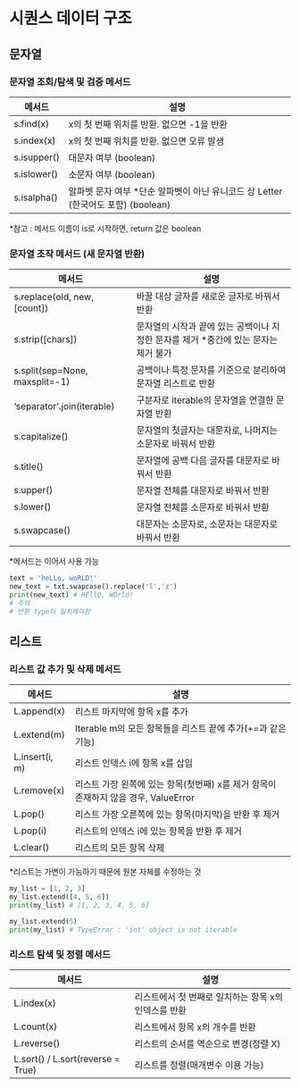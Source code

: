 # 시퀀스 데이터 구조

## 문자열

### 문자열 조회/탐색 및 검증 메서드

| 메서드 | 설명 |
| --- | --- |
| s.find(x) | x의 첫 번째 위치를 반환. 없으면 -1을 반환 |
| s.index(x) | x의 첫 번째 위치를 반환. 없으면 오류 발생 |
| s.isupper() | 대문자 여부 (boolean) |
| s.islower() | 소문자 여부 (boolean) |
| s.isalpha() | 알파벳 문자 여부 *단순 알파벳이 아닌 유니코드 상 Letter (한국어도 포함) (boolean) |

*참고 : 메서드 이름이 is로 시작하면, return 값은 boolean

### 문자열 조작 메서드 (새 문자열 반환)

| 메서드 | 설명 |
| --- | --- |
| s.replace(old, new, [count]) | 바꿀 대상 글자를 새로운 글자로 바꿔서 반환 |
| s.strip([chars]) | 문자열의 시작과 끝에 있는 공백이나 지정한 문자를 제거 *중간에 있는 문자는 제거 불가 |
| s.split(sep=None, maxsplit=-1) | 공백이나 특정 문자를 기준으로 분리하여 문자열 리스트로 반환 |
| ‘separator’.join(iterable) | 구분자로 iterable의 문자열을 연결한 문자열 반환 |
| s.capitalize() | 문자열의 첫글자는 대문자로, 나머지는 소문자로 바꿔서 반환 |
| s.title() | 문자열에 공백 다음 글자를 대문자로 바꿔서 반환 |
| s.upper() | 문자열 전체를 대문자로 바꿔서 반환 |
| s.lower() | 문자열 전체를 소문자로 바꿔서 반환 |
| s.swapcase() | 대문자는 소문자로, 소문자는 대문자로 바꿔서 반환 |

*메서드는 이어서 사용 가능

```python
text = 'heLLo, woRLD!'
new_text = txt.swapcase().replace('l','z')
print(new_text) # HEllO, WOrld!
# 주의
# 반환 type이 일치해야함
```

## 리스트

### 리스트 값 추가 및 삭제 메서드

| 메서드 | 설명 |
| --- | --- |
| L.append(x) | 리스트 마지막에 항목 x를 추가 |
| L.extend(m) | Iterable m의 모든 항목들을 리스트 끝에 추가(+=과 같은 기능) |
| L.insert(i, m) | 리스트 인덱스 i에 항목 x를 삽입 |
| L.remove(x) | 리스트 가장 왼쪽에 있는 항목(첫번째) x를 제거 항목이 존재하지 않을 경우, ValueError |
| L.pop() | 리스트 가장 오른쪽에 있는 항목(마지막)을 반환 후 제거 |
| L.pop(i) | 리스트의 인덱스 i에 있는 항목을 반환 후 제거 |
| L.clear() | 리스트의 모든 항목 삭제 |

*리스트는 가변이 가능하기 때문에 원본 자체를 수정하는 것

```python
my_list = [1, 2, 3]
my_list.extend([4, 5, 6])
print(my_list) # [1, 2, 3, 4, 5, 6]

my_list.extend(5)
print(my_list) # TypeError : 'int' object is not iterable
```

### 리스트 탐색 및 정렬 메서드
| 메서드 | 설명 |
| --- | --- |
| L.index(x) | 리스트에서 첫 번째로 일치하는 항목 x의 인덱스를 반환 |
| L.count(x) | 리스트에서 항목 x의 개수를 반환 |
| L.reverse() | 리스트의 순서를 역순으로 변경(정렬 X) |
| L.sort() / L.sort(reverse = True) | 리스트를 정렬(매개변수 이용 가능) |